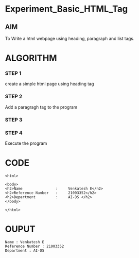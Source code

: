 # Experiment_Basic_HTML_Tag

## AIM
To Write a html webpage using heading, paragraph and list tags.

# ALGORITHM
### STEP 1
create a simple html page using heading tag
### STEP 2
Add a paragragh tag to the program
### STEP 3

### STEP 4
Execute the program

# CODE
~~~<DOCTYPE html>
<html>

<body>
<h2>Name               :     Venkatesh E</h2>
<h2>Reference Number   :     21003352</h2>
<h2>Department         :     AI-DS </h2>
</body>

</html>
~~~
# OUPUT
~~~
Name : Venkatesh E
Reference Number : 21003352
Department : AI-DS
~~~

